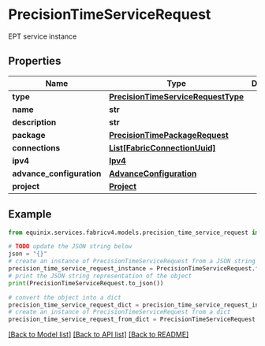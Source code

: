 # PrecisionTimeServiceRequest

EPT service instance

## Properties

Name | Type | Description | Notes
------------ | ------------- | ------------- | -------------
**type** | [**PrecisionTimeServiceRequestType**](PrecisionTimeServiceRequestType.md) |  | 
**name** | **str** |  | 
**description** | **str** |  | [optional] 
**package** | [**PrecisionTimePackageRequest**](PrecisionTimePackageRequest.md) |  | 
**connections** | [**List[FabricConnectionUuid]**](FabricConnectionUuid.md) |  | 
**ipv4** | [**Ipv4**](Ipv4.md) |  | 
**advance_configuration** | [**AdvanceConfiguration**](AdvanceConfiguration.md) |  | [optional] 
**project** | [**Project**](Project.md) |  | [optional] 

## Example

```python
from equinix.services.fabricv4.models.precision_time_service_request import PrecisionTimeServiceRequest

# TODO update the JSON string below
json = "{}"
# create an instance of PrecisionTimeServiceRequest from a JSON string
precision_time_service_request_instance = PrecisionTimeServiceRequest.from_json(json)
# print the JSON string representation of the object
print(PrecisionTimeServiceRequest.to_json())

# convert the object into a dict
precision_time_service_request_dict = precision_time_service_request_instance.to_dict()
# create an instance of PrecisionTimeServiceRequest from a dict
precision_time_service_request_from_dict = PrecisionTimeServiceRequest.from_dict(precision_time_service_request_dict)
```
[[Back to Model list]](../README.md#documentation-for-models) [[Back to API list]](../README.md#documentation-for-api-endpoints) [[Back to README]](../README.md)


